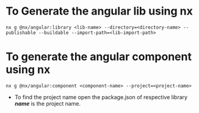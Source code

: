 # To Generate the angular lib using nx

`nx g @nx/angular:library <lib-name> --directory=<directory-name> --publishable --buildable --import-path=<lib-import-path>`

# To generate the angular component using nx

`nx g @nx/angular:component <component-name> --project=<project-name>`

-   To find the project name open the package.json of respective library <b> <i>name </i></b> is the project name.
